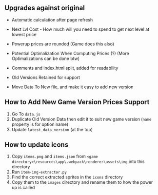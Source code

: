 ## Upgrades against original

- Automatic calculation after page refresh

- Next Lvl Cost - How much will you need to spend to get next level at lowest price

- Powerup prices are rounded (Game does this also)

- Potential Optimalization When Computing Prices (?) (More Optimalizations can be done btw)

- Comments and index.html split, added for readability

- Old Versions Retained for support

- Move Data To New file, and make it easy to add new version

## How to Add New Game Version Prices Support

1. Go To `data.js`
2. Duplicate Old Version Data then edit it to suit new game version (`name` property is for option name)
4. Update `latest_data_version` (at the top)

## How to update icons

1. Copy `items.png` and `items.json` from `<game directory>\resources\app\.webpack\renderer\assets\img` into this directory
2. Run `item-img-extractor.py`
3. Find the correct extracted sprites in the `icons` directory
4. Copy them to the `images` directory and rename them to how the power up is called
